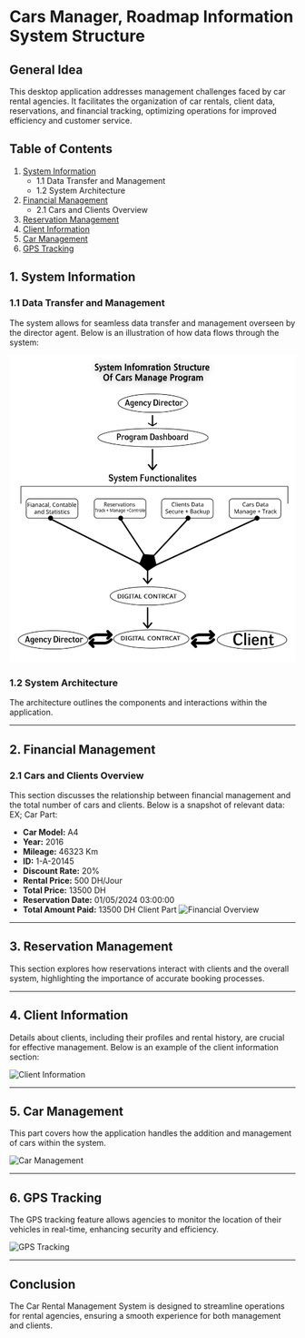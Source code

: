 # Cars Manager, Roadmap Information System Structure

## General Idea
This desktop application addresses management challenges faced by car rental agencies. It facilitates the organization of car rentals, client data, reservations, and financial tracking, optimizing operations for improved efficiency and customer service.

## Table of Contents
1. [System Information](#system-information)
   - 1.1 Data Transfer and Management
   - 1.2 System Architecture
2. [Financial Management](#financial-management)
   - 2.1 Cars and Clients Overview
3. [Reservation Management](#reservation-management)
4. [Client Information](#client-information)
5. [Car Management](#car-management)
6. [GPS Tracking](#gps-tracking)

## 1. System Information

### 1.1 Data Transfer and Management
The system allows for seamless data transfer and management overseen by the director agent. Below is an illustration of how data flows through the system:

![System Diagram](https://raw.githubusercontent.com/Elmahfoud-Oul/Cars_Manage_SYSTEM_Information_Structure/refs/heads/main/Png-structure.png)

### 1.2 System Architecture
The architecture outlines the components and interactions within the application.

---

## 2. Financial Management

### 2.1 Cars and Clients Overview
This section discusses the relationship between financial management and the total number of cars and clients. Below is a snapshot of relevant data:
EX;
Car Part:
- **Car Model:** A4
- **Year:** 2016
- **Mileage:** 46323 Km
- **ID:** 1-A-20145
- **Discount Rate:** 20%
- **Rental Price:** 500 DH/Jour
- **Total Price:** 13500 DH
- **Reservation Date:** 01/05/2024 03:00:00
- **Total Amount Paid:** 13500 DH
Client Part
![Financial Overview](link-to-your-image)

---

## 3. Reservation Management
This section explores how reservations interact with clients and the overall system, highlighting the importance of accurate booking processes.

---

## 4. Client Information
Details about clients, including their profiles and rental history, are crucial for effective management. Below is an example of the client information section:

![Client Information](link-to-your-image)

---

## 5. Car Management
This part covers how the application handles the addition and management of cars within the system.

![Car Management](link-to-your-image)

---

## 6. GPS Tracking
The GPS tracking feature allows agencies to monitor the location of their vehicles in real-time, enhancing security and efficiency.

![GPS Tracking](link-to-your-image)

---

## Conclusion
The Car Rental Management System is designed to streamline operations for rental agencies, ensuring a smooth experience for both management and clients.
